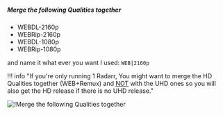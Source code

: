 ##### Merge the following Qualities together

- WEBDL-2160p
- WEBRip-2160p
- WEBDL-1080p
- WEBRip-1080p

and name it what ever you want I used: `WEB|2160p`

!!! info "If you're only running 1 Radarr, You might want to merge the HD Qualities together (WEB+Remux) and <ins>NOT</ins> with the UHD ones so you will also get the HD release if there is no UHD release."

![!Merge the following Qualities together](/SQP/images/4-merge-qualities.png)
